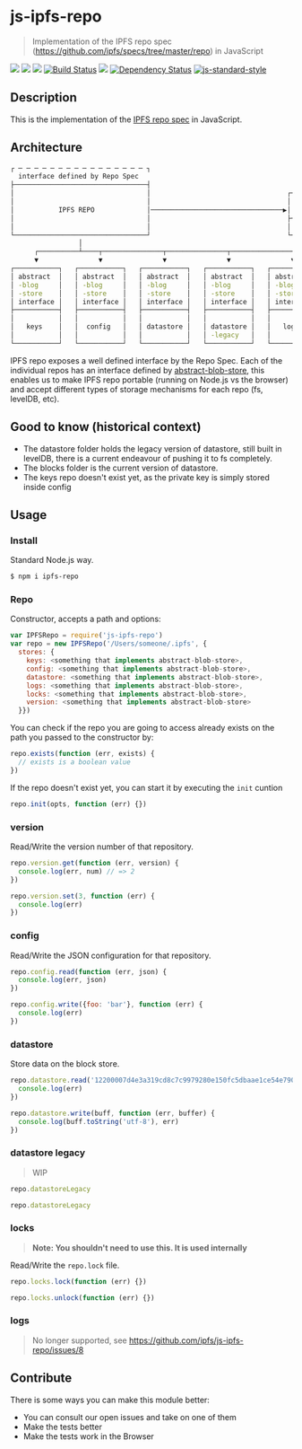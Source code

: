 js-ipfs-repo
============

> Implementation of the IPFS repo spec (https://github.com/ipfs/specs/tree/master/repo) in JavaScript

[![](https://img.shields.io/badge/made%20by-Protocol%20Labs-blue.svg?style=flat-square)](http://ipn.io) [![](https://img.shields.io/badge/project-IPFS-blue.svg?style=flat-square)](http://ipfs.io/) [![](https://img.shields.io/badge/freenode-%23ipfs-blue.svg?style=flat-square)](http://webchat.freenode.net/?channels=%23ipfs) [![Build Status](https://travis-ci.org/ipfs/js-ipfs-repo.svg)](https://travis-ci.org/ipfs/js-ipfs-repo) ![](https://img.shields.io/badge/coverage-53%25-yellow.svg?style=flat-square) [![Dependency Status](https://david-dm.org/diasdavid/js-peer-id.svg?style=flat-square)](https://david-dm.org/ipfs/js-ipfs-repo) [![js-standard-style](https://img.shields.io/badge/code%20style-standard-brightgreen.svg?style=flat-square)](https://github.com/feross/standard)

## Description

This is the implementation of the [IPFS repo spec](https://github.com/ipfs/specs/tree/master/repo) in JavaScript.

## Architecture

```bash
┌ ─ ─ ─ ─ ─ ─ ─ ─ ─ ─ ─ ─ ─ ─ ─ ─ ┐
  interface defined by Repo Spec
├─────────────────────────────────┤
│                                 │                                  ┌──────────────────────┐
│                                 │                                  │ abstract-blob-store  │
│           IPFS REPO             │─────────────────────────────────▶│     interface        │
│                                 │                                  ├──────────────────────┤
│                                 │                                  │      locks           │
└─────────────────────────────────┘                                  └──────────────────────┘
                 │
      ┌──────────┴────┬───────────────┬───────────────┬───────────────┬───────────────┐
      ▼               ▼               ▼               ▼               ▼               ▼
┌───────────┐   ┌───────────┐   ┌───────────┐   ┌───────────┐   ┌───────────┐   ┌───────────┐
│ abstract  │   │ abstract  │   │ abstract  │   │ abstract  │   │ abstract  │   │ abstract  │
│ -blog     │   │ -blog     │   │ -blog     │   │ -blog     │   │ -blog     │   │ -blog     │
│ -store    │   │ -store    │   │ -store    │   │ -store    │   │ -store    │   │ -store    │
│ interface │   │ interface │   │ interface │   │ interface │   │ interface │   │ interface │
├───────────┤   ├───────────┤   ├───────────┤   ├───────────┤   ├───────────┤   ├───────────┤
│           │   │           │   │           │   │           │   │           │   │           │
│   keys    │   │  config   │   │ datastore │   │ datastore │   │   logs    │   │  version  │
│           │   │           │   │           │   │ -legacy   │   │           │   │           │
└───────────┘   └───────────┘   └───────────┘   └───────────┘   └───────────┘   └───────────┘
```

IPFS repo exposes a well defined interface by the Repo Spec. Each of the individual repos has an interface defined by [abstract-blob-store](https://github.com/maxogden/abstract-blob-store), this enables us to make IPFS repo portable (running on Node.js vs the browser) and accept different types of storage mechanisms for each repo (fs, levelDB, etc).

## Good to know (historical context)

- The datastore folder holds the legacy version of datastore, still built in levelDB, there is a current endeavour of pushing it to fs completely.
- The blocks folder is the current version of datastore.
- The keys repo doesn't exist yet, as the private key is simply stored inside config

## Usage

### Install

Standard Node.js way.

```bash
$ npm i ipfs-repo
```

### Repo

Constructor, accepts a path and options:

```js
var IPFSRepo = require('js-ipfs-repo')
var repo = new IPFSRepo('/Users/someone/.ipfs', {
  stores: {
    keys: <something that implements abstract-blob-store>,
    config: <something that implements abstract-blob-store>,
    datastore: <something that implements abstract-blob-store>,
    logs: <something that implements abstract-blob-store>,
    locks: <something that implements abstract-blob-store>,
    version: <something that implements abstract-blob-store>
  }})
```

You can check if the repo you are going to access already exists on the path you passed to the constructor by:

```js
repo.exists(function (err, exists) {
  // exists is a boolean value
})
```

If the repo doesn't exist yet, you can start it by executing the `init` cuntion

```js
repo.init(opts, function (err) {})
```

### version

Read/Write the version number of that repository.

```js
repo.version.get(function (err, version) {
  console.log(err, num) // => 2
})

repo.version.set(3, function (err) {
  console.log(err)
})
```

### config

Read/Write the JSON configuration for that repository.

```js
repo.config.read(function (err, json) {
  console.log(err, json)
})

repo.config.write({foo: 'bar'}, function (err) {
  console.log(err)
})
```

### datastore

Store data on the block store.

```js
repo.datastore.read('12200007d4e3a319cd8c7c9979280e150fc5dbaae1ce54e790f84ae5fd3c3c1a0475', function (err, buff) {
  console.log(err)
})
```

```js
repo.datastore.write(buff, function (err, buffer) {
  console.log(buff.toString('utf-8'), err)
})
```

### datastore legacy

> WIP

```js
repo.datastoreLegacy
```

```js
repo.datastoreLegacy
```

### locks

> **Note: You shouldn't need to use this. It is used internally**

Read/Write the `repo.lock` file.

```js
repo.locks.lock(function (err) {})

repo.locks.unlock(function (err) {})
```

### logs

> No longer supported, see https://github.com/ipfs/js-ipfs-repo/issues/8

## Contribute

There is some ways you can make this module better:

- You can consult our open issues and take on one of them
- Make the tests better
- Make the tests work in the Browser
